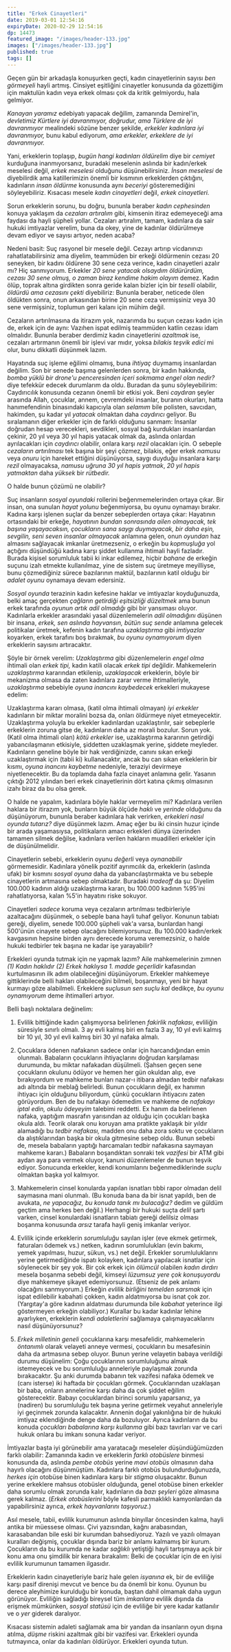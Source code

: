 ```yaml
---
title: "Erkek Cinayetleri"
date: 2019-03-01 12:54:16
expiryDate: 2020-02-29 12:54:16
dp: 14473
featured_image: "/images/header-133.jpg"
images: ["/images/header-133.jpg"]
published: true
tags: []
---
```




Geçen gün bir arkadaşla konuşurken geçti, kadın cinayetlerinin sayısı *ben
görmeyeli* hayli artmış. Cinsiyet eşitliğini cinayetler konusunda da gözettiğim
için maktulün kadın veya erkek olması çok da kritik gelmiyordu, hala gelmiyor.

*Kanayan yaramız* edebiyatı yapacak değilim, zamanında Demirel'in, *devletimiz
Kürtlere iyi davranmıyor, doğrudur, ama Türklere de iyi davranmıyor* mealindeki
sözüne benzer şekilde, *erkekler kadınlara iyi davranmıyor,* bunu kabul
ediyorum, *ama erkekler, erkeklere de iyi davranmıyor.*

Yani, erkeklerin toplaşıp, *bugün hangi kadınları öldürelim* diye bir *cemiyet*
kurduğuna inanmıyorsanız, buradaki meselenin aslında bir kadın/erkek meselesi
değil, *erkek meselesi* olduğunu düşünebilirsiniz. *İnsan meselesi* de
diyebilirdik ama katillerimizin önemli bir kısmının erkeklerden çıktığını,
kadınların *insan öldürme* konusunda aynı *beceriyi* gösteremediğini
söyleyebiliriz. Kısacası mesele *kadın cinayetleri* değil, *erkek cinayetleri.*

Sorun erkeklerin sorunu, bu doğru, bununla beraber *kadın cephesinden* konuya
yaklaşım da *cezaları artıralım* gibi, kimsenin itiraz edemeyeceği ama faydası
da hayli şüpheli yollar. Cezaları artıralım, tamam, kadınlara da sair hukuki
imtiyazlar verelim, buna da okey, yine de kadınlar öldürülmeye devam ediyor ve
sayısı artıyor, neden acaba?

Nedeni basit: Suç rasyonel bir mesele değil. Cezayı artırıp vicdanınızı
rahatlatabilirsiniz ama diyelim, teammüden bir erkeği öldürmenin cezası 20
seneyken, bir kadını öldürene 30 sene ceza verince, kadın cinayetleri azalır mı?
Hiç sanmıyorum. Erkekler *20 sene yatacak olsaydım öldürürdüm, cezası 30 sene
olmuş, o zaman biraz kendime hakim olayım* demez. Kadın ölüp, toprak altına
girdikten sonra geride kalan bizler için bir *teselli* olabilir, *öldürdü ama
cezasını çekti* diyebiliriz: Bununla beraber, neticede ölen öldükten sonra, onun
arkasından birine 20 sene ceza vermişsiniz veya 30 sene vermişsiniz, toplumun
geri kalanı için mühim değil.

Cezaların artırılmasına da itirazım yok, nazarımda bu suçun cezası kadın için
de, erkek için de aynı: Vazıhen ispat edilmiş teammüden katlin cezası idam
olmalıdır. Bununla beraber derdimiz kadın cinayetlerini *azaltmak* ise, cezaları
artırmanın önemli bir işlevi var mıdır, yoksa *bilakis teşvik edici* mi olur,
bunu dikkatli düşünmek lazım.

Hayatında suç işleme eğilimi olmamış, buna *ihtiyaç* duymamış insanlardan
değilim. Son bir senede başıma gelenlerden sonra, bir kadın hakkında, *bomba
yüklü bir drone'u penceresinden içeri sokmama engel olan nedir?* diye tefekkür
edecek durumlarım da oldu. Buradan da şunu söyleyebilirim: Caydırıcılık
konusunda cezanın önemli bir etkisi yok. Beni *caydıran* şeyler arasında Allah,
çocuklar, annem, çevremdeki insanlar, buranın okurları, hatta hanımefendinin
binasındaki kapıcıyla olan *selamım* bile polisten, savcıdan, hakimden, şu kadar
yıl *yatacak* olmaktan daha *caydırıcı* geliyor. Bu sıralamanın diğer erkekler
için de farklı olduğunu sanmam: İnsanlar doğrudan hesap verecekleri, sevdikleri,
sosyal bağ kurdukları insanlardan çekinir, 20 yıl veya 30 yıl hapis yatacak
olmak da, aslında onlardan ayrılacakları için *caydırıcı* olabilir, onlara karşı
*rezil* olacakları için. O sebeple *cezaların artırılması* tek başına bir şeyi
çözmez, bilakis, eğer erkek *namusu* veya *onuru* için hareket ettiğini
düşünüyorsa, saygı duyduğu insanlara karşı *rezil* olmayacaksa, *namusu uğruna
30 yıl hapis yatmak*, *20 yıl hapis yatmaktan* daha *yüksek* bir *rütbedir.*

O halde bunun çözümü ne olabilir?

Suç insanların *sosyal oyundaki* rollerini beğenmemelerinden ortaya çıkar. Bir
insan, ona sunulan *hayat yolunu* beğenmiyorsa, bu oyunu oynamayı bırakır.
Kadına karşı işlenen suçlar da benzer sebeplerden ortaya çıkar: Hayatının
ortasındaki bir erkeğe, *hayatının bundan sonrasında ailen olmayacak, tek başına
yaşayacaksın, çocukların sana saygı duymayacak, bir daha eşin, sevgilin, seni
seven insanlar olmayacak* anlamına gelen, onun *oyundan* haz almasını sağlayacak
imkanlar üretmezseniz, o erkeğin bu *kopmuşluğa* yol açtığını düşündüğü kadına
karşı şiddet kullanma ihtimali hayli fazladır. Burada kişisel sorumluluk tabii
ki inkar edilemez, hiçbir *bahane* de erkeğin suçunu izah etmekte kullanılmaz,
yine de sistem suç üretmeye meyilliyse, bunu çözmediğiniz sürece bazılarının
maktül, bazılarının katil olduğu bir *adalet oyunu* oynamaya devam edersiniz.

*Sosyal oyunda* terazinin kadın kefesine haklar ve imtiyazlar koyduğunuzda,
belki amaç gerçekten *çağların getirdiği eşitsizliği düzeltmek* ama bunun erkek
tarafında *oyunun artık adil olmadığı* gibi bir yansıması oluyor. Kadınlarla
erkekler arasındaki yasal düzenlemelerin *adil olmadığını* düşünen bir insana,
*erkek, sen aslında hayvansın, bütün suç sende* anlamına gelecek politikalar
üretmek, kefenin kadın tarafına *uzaklaştırma* gibi *imtiyazlar* koyarken, erkek
tarafını boş bırakmak, *bu oyunu oynamıyorum* diyen erkeklerin sayısını
artıracaktır.

Şöyle bir örnek verelim: *Uzaklaştırma* gibi düzenlemelerin *engel olma*
ihtimali olan *erkek tipi,* kadın katili olacak *erkek tipi* değildir.
Mahkemelerin *uzaklaştırma* kararından etkilenip, *uzaklaşacak* erkeklerin,
böyle bir mekanizma olmasa da zaten kadınlara zarar verme ihtimalleriyle,
*uzaklaştırma* sebebiyle *oyuna inancını kaybedecek* erkekleri mukayese edelim:

Uzaklaştırma kararı olmasa, (katil olma ihtimali olmayan) *iyi erkekler*
kadınların bir miktar moralini bozsa da, onları öldürmeye niyet etmeyecektir.
Uzaklaştırma yoluyla bu erkekler kadınlardan uzaklaştırılır, sair sebeplerle
erkeklerin zoruna gitse de, kadınların daha az morali bozulur. Sorun yok. (Katil
olma ihtimali olan) *kötü erkekler* ise, uzaklaştırma kararının getirdiği
yabancılaşmanın etkisiyle, şiddetten uzaklaşmak yerine, şiddete meyleder.
Kadınların geneline böyle bir hak verdiğinizde, canını sıkan erkeği
uzaklaştırmak için (tabii ki) kullanacaktır, ancak bu can sıkan erkeklerin bir
kısmı, *oyuna inancını kaybetme* nedeniyle, teraziyi devirmeye niyetlenecektir.
Bu da toplamda daha fazla cinayet anlamına gelir. Yasanın çıktığı 2012 yılından
beri erkek cinayetlerinin dört katına çıkmış olmasının izahı biraz da bu olsa
gerek.

O halde ne yapalım, kadınlara böyle haklar vermeyelim mi? Kadınlara verilen
haklara bir itirazım yok, bunların büyük ölçüde *haklı* ve *yerinde* olduğunu da
düşünüyorum, bununla beraber kadınlara hak verirken, *erkekleri nasıl oyunda
tutarız?* diye düşünmek lazım. Amaç eğer bu iki cinsin huzur içinde bir arada
yaşamasıysa, politikaların amacı erkekleri dünya üzerinden tamamen silmek
değilse, kadınlara verilen hakların muadilleri erkekler için de düşünülmelidir.

Cinayetlerin sebebi, erkeklerin oyunu *değerli* veya *oynanabilir* görmemesidir.
Kadınlara yönelik pozitif ayrımcılık da, erkeklerin (aslında ufak) bir kısmını
*sosyal oyuna* daha da yabancılaştırmakta ve bu sebeple cinayetlerin artmasına
sebep olmaktadır. Buradaki *tradeoff* da şu: Diyelim 100.000 kadının aldığı
uzaklaştırma kararı, bu 100.000 kadının %95'ini rahatlatıyorsa, kalan %5'in
hayatını riske sokuyor.

Cinayetleri *sadece* koruma veya cezaların artırılması tedbirleriyle
azaltacağını düşünmek, o sebeple bana hayli tuhaf geliyor. Konunun tabiatı
gereği, diyelim, senede 100.000 şüpheli vak'a varsa, bunlardan hangi 500'ünün
cinayete sebep olacağını bilemiyorsunuz. Bu 100.000 kadın/erkek kavgasının
hepsine birden aynı derecede koruma veremezsiniz, o halde hukuki tedbirler tek
başına ne kadar işe yarayabilir?

Erkekleri oyunda tutmak için ne yapmak lazım? Aile mahkemelerinin zımnen *(1)
Kadın haklıdır (2) Erkek haklıysa 1. madde geçerlidir* kafasından kurtulmasının
ilk adım olabileceğini düşünüyorum. Erkekler mahkemeye gittiklerinde belli
hakları olabileceğini bilmeli, boşanmayı, yeni bir hayat kurmayı göze
alabilmeli. Erkeklere *suçlusun sen suçlu kal* dedikçe, *bu oyunu oynamıyorum*
deme ihtimalleri artıyor.

Belli başlı noktalara değinelim: 

1. Evlilik bittiğinde kadın çalışmıyorsa belirlenen *fakirlik nafakası*,
   evliliğin süresiyle sınırlı olmalı. 3 ay evli kalmış biri en fazla 3 ay, 10
   yıl evli kalmış bir 10 yıl, 30 yıl evli kalmış biri 30 yıl nafaka almalı.

2. Çocuklara ödenen nafakanın sadece onlar için harcandığından emin olunmalı.
   Babaların çocukların ihtiyaçlarını doğrudan karşılaması durumunda, bu miktar
   nafakadan düşülmeli. (Şahsen geçen sene çocukların okulunu ödüyor ve hemen
   her gün okuldan alıp, eve bırakıyordum ve mahkeme bunları nazar-ı itibara
   almadan tedbir nafakası adı altında bir meblağ belirledi. Bunun çocukların
   değil, ex hanımın ihtiyacı için olduğunu biliyordum, çünkü çocukların
   ihtiyacını zaten görüyordum. Ben de bu nafakayı ödemedim ve mahkeme de
   *nafakayı iptal edin, okulu ödeyeyim* talebimi reddetti. Ex hanım da
   belirlenen nafaka, yaptığım masrafın yarısından az olduğu için çocukları
   başka okula aldı. Teorik olarak onu koruyan ama pratikte yaklaşık bir yıldır
   alamadığı bu *tedbir nafakası,* madden onu daha zora soktu ve çocukların da
   alıştıklarından başka bir okula gitmesine sebep oldu. Bunun sebebi de, mesela
   babaların yaptığı harcamaları tedbir nafakasına saymayan mahkeme kararı.)
   Babaların boşandıktan sonraki tek *vazifesi* bir ATM gibi aydan aya para
   vermek oluyor, kanuni düzenlemeler de bunun teşvik ediyor. Sonucunda
   erkekler, kendi konumlarını beğenmediklerinde *suçlu* olmaktan başka yol
   kalmıyor.

3. Mahkemelerin cinsel konularda yapılan isnatları tıbbi rapor olmadan delil
   saymasına mani olunmalı. (Bu konuda bana da bir isnat yapıldı, ben de
   avukata, *ne yapacağız, bu konuda tanık mı bulacağız?* dedim ve güldüm geçtim
   ama herkes ben değil.) Herhangi bir hukuki suçta *delil* şartı varken, cinsel
   konulardaki isnatların tabiatı gereği delilsiz olması boşanma konusunda
   *arsız* tarafa hayli geniş imkanlar veriyor.

4. Evlilik içinde erkeklerin *sorumluluğu* sayılan işler (eve ekmek getirmek,
   faturaları ödemek vs.) netken, kadının sorumlulukları (evin bakımı, yemek
   yapılması, huzur, sükun, vs.) net değil. Erkekler sorumluluklarını yerine
   getirmediğinde ispatı kolayken, kadınlara yapılacak isnatlar için söylenecek
   bir şey yok. Bir çok erkek için *ölümcül* olabilen *kadın dırdırı* mesela
   boşanma sebebi değil, kimseyi *lüzumsuz yere çok konuşuyordu* diye mahkemeye
   şikayet edemiyorsunuz. (Etseniz de pek anlamı olacağını sanmıyorum.) Erkeğin
   *evlilik birliğini temelden sarsmak* için ispat edilebilir kabahati çokken,
   kadın aldatmıyorsa bu isnat çok zor. (Yargıtay'a göre kadının aldatması
   durumunda bile *kabahat* yeterince ilgi göstermeyen erkeğin olabiliyor.)
   Kurallar bu kadar kadınlar lehine ayarlıyken, erkeklerin *kendi adaletlerini*
   sağlamaya çalışmayacaklarını nasıl düşünüyorsunuz?

5. *Erkek milletinin geneli* çocuklarına karşı mesafelidir, mahkemelerin
   *öntanımlı* olarak velayeti anneye vermesi, çocukların bu mesafesinin daha da
   artmasına sebep oluyor. Bunun yerine velayetin babaya verildiği durumu
   düşünelim: Çoğu çocuklarının sorumluluğunu almak istemeyecek ve bu
   sorumluluğu anneleriyle paylaşmak zorunda bırakacaktır. Şu anki durumda
   babanın tek vazifesi nafaka ödemek ve (canı isterse) iki haftada bir
   çocukları görmek. Çocuklarından uzaklaşan bir baba, onların annelerine karşı
   daha da çok şiddet eğilim gösterecektir. Babayı çocuklardan birinci sorumlu
   yaparsanız, ya (nadiren) bu sorumluluğu tek başına yerine getirmek veyahut
   anneleriyle iyi geçinmek zorunda kalacaktır. Annenin doğal yakınlığına bir de
   hukuki imtiyaz eklendiğinde denge daha da bozuluyor. Ayrıca kadınların da bu
   konuda *çocukları babalarına karşı kullanma* gibi bazı tavırları var ve cari
   hukuk onlara bu imkanı sonuna kadar veriyor.

İmtiyazlar başta iyi görünebilir ama yaratacağı meseleler düşündüğümüzden farklı
olabilir: Zamanında kadın ve erkeklerin *farklı otobüslere* binmesi konusunda
da, aslında *pembe otobüs* yerine *mavi otobüs* olmasının daha hayırlı olacağını
düşünmüştüm. Kadınlara farklı otobüs bulundurduğunuzda, *herkes için* otobüse
binen kadınlara karşı bir *stigma* oluşacaktır. Bunun yerine erkeklere mahsus
otobüsler olduğunda, genel otobüse binen erkekler daha sorumlu olmak zorunda
kalır, kadınların da *bazı şeyleri* göze almasına gerek kalmaz. (*Erkek
otobüslerini* böyle kafesli parmaklıklı kamyonlardan da yapabilirsiniz ayrıca,
*erkek hayvanlarını taşıyoruz.*)
   
Asıl mesele, tabii, evlilik kurumunun aslında binyıllar öncesinden kalma, hayli
antika bir müessese olması. Çivi yazısından, kağnı arabasından, karasabandan
bile eski bir kurumdan bahsediyoruz. Yazılı ve yazılı olmayan kuralları
değişmiş, çocuklar dışında bariz bir anlamı kalmamış bir kurum. Çocukların da bu
kurumda ne kadar *sağlıklı* yetiştiği hayli tartışmaya açık bir konu ama onu
şimdilik bir kenara bırakalım: Belki de çocuklar için de en iyisi evlilik
kurumunun tamamen ilgasıdır.

Erkeklerin kadın cinayetleriyle bariz hale gelen *isyanına* ek, bir de evliliğe
karşı pasif direnişi mevcut ve bence bu da önemli bir konu. Oyunun bu derece
aleyhimize kurulduğu bir konuda, baştan dahil olmamak daha uygun görünüyor.
Evliliğin sağladığı bireysel tüm *imkanlara* evlilik dışında da erişmek
mümkünken, *sosyal statüsü* için de evliliğe bir yere kadar katlanılır ve o
*yer* giderek daralıyor.

Kısacası sistemin adaleti sağlamak ama bir yandan da insanların oyun dışına
atılma, *düşme* riskini azaltmak gibi bir vazifesi var. Erkekleri oyunda
tutmayınca, onlar da kadınları öldürüyor. Erkekleri oyunda tutun.

